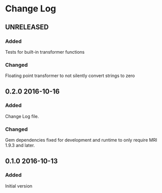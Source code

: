 # Change Log

## UNRELEASED

### Added
Tests for built-in transformer functions

### Changed
Floating point transformer to not silently convert strings to zero


## 0.2.0 2016-10-16

### Added
Change Log file.

### Changed
Gem dependencies fixed for development and runtime to only require
MRI 1.9.3 and later.


## 0.1.0 2016-10-13

### Added
Initial version
